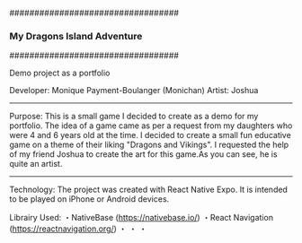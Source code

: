 ##################################
### My Dragons Island Adventure ###
##################################

Demo project as a portfolio

Developer: Monique Payment-Boulanger (Monichan)
Artist: Joshua

******************
Purpose: 
This is a small game I decided to create as a demo for my portfolio. The idea of a game came as per a request from my daughters who were 4 and 6 years old at the time. I decided to create a small fun educative game on a theme of their liking "Dragons and Vikings". I requested the help of my friend Joshua to create the art for this game.As you can see, he is quite an artist. 

******************
Technology:
The project was created with React Native Expo. It is intended to be played on iPhone or Android devices.

Librairy Used:
・NativeBase (https://nativebase.io/)
・React Navigation (https://reactnavigation.org/)
・
・
・
